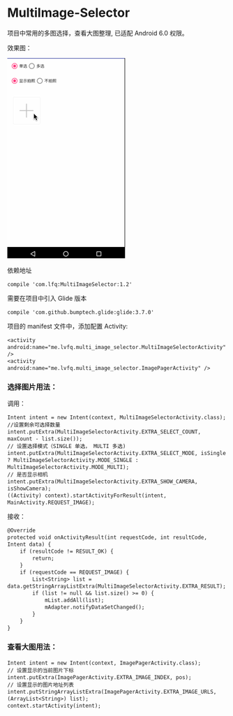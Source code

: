 # MultiImage-Selector
项目中常用的多图选择，查看大图整理, 已适配 Android 6.0 权限。

效果图：

![image](https://github.com/lvfaqiang/Multi-Image-Selector/blob/master/multi_select.gif)

依赖地址

    compile 'com.lfq:MultiImageSelector:1.2' 
    
需要在项目中引入 Glide 版本

    compile 'com.github.bumptech.glide:glide:3.7.0'

项目的 manifest 文件中，添加配置 Activity:

    <activity android:name="me.lvfq.multi_image_selector.MultiImageSelectorActivity" /> 
    <activity android:name="me.lvfq.multi_image_selector.ImagePagerActivity" />

### 选择图片用法：

调用：

    Intent intent = new Intent(context, MultiImageSelectorActivity.class);
    //设置剩余可选择数量
    intent.putExtra(MultiImageSelectorActivity.EXTRA_SELECT_COUNT, maxCount - list.size());
    // 设置选择模式（SINGLE 单选， MULTI 多选)
    intent.putExtra(MultiImageSelectorActivity.EXTRA_SELECT_MODE, isSingle ? MultiImageSelectorActivity.MODE_SINGLE : MultiImageSelectorActivity.MODE_MULTI);
    // 是否显示相机
    intent.putExtra(MultiImageSelectorActivity.EXTRA_SHOW_CAMERA, isShowCamera);
    ((Activity) context).startActivityForResult(intent, MainActivity.REQUEST_IMAGE);
    
接收：

    @Override
    protected void onActivityResult(int requestCode, int resultCode, Intent data) {
        if (resultCode != RESULT_OK) {
            return;
        }
        if (requestCode == REQUEST_IMAGE) {
            List<String> list = data.getStringArrayListExtra(MultiImageSelectorActivity.EXTRA_RESULT);
            if (list != null && list.size() >= 0) {
                mList.addAll(list);
                mAdapter.notifyDataSetChanged();
            }
        }
    }

### 查看大图用法：
    
    Intent intent = new Intent(context, ImagePagerActivity.class);
    // 设置显示的当前图片下标
    intent.putExtra(ImagePagerActivity.EXTRA_IMAGE_INDEX, pos);
    // 设置显示的图片地址列表
    intent.putStringArrayListExtra(ImagePagerActivity.EXTRA_IMAGE_URLS, (ArrayList<String>) list);
    context.startActivity(intent);